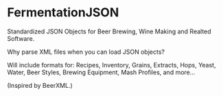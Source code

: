FermentationJSON
================

Standardized JSON Objects for Beer Brewing, Wine Making and Realted Software.

Why parse XML files when you can load JSON objects?

Will include formats for: Recipes, Inventory, Grains, Extracts, Hops, Yeast, Water, Beer Styles, Brewing Equipment, Mash Profiles, and more...

(Inspired by BeerXML.)
